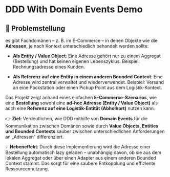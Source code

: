 # DDD With Domain Events Demo

## 📌 Problemstellung

es gibt Fachdomänen – z. B. im E-Commerce – in denen Objekte wie die **Adressen**, je nach Kontext unterschiedlich behandelt werden sollte:

* **Als Entity / Value Object**:
  Eine Adresse gehört nur zu einem Aggregat (Bestellung) und hat keinen eigenen Lebenszyklus.
  Beispiel: Rechnungsadresse eines Kunden.

* **Als Referenz auf eine Entity in einem anderen Bounded Context**:
  Eine Adresse wird zentral verwaltet und wiederverwendet.
  Beispiel: Versand an eine Packstation oder einen Pickup Point aus dem Logistik-Kontext.

Das Projekt zeigt anhand eines einfachen **E-Commerce-Szenarios**, wie eine **Bestellung** sowohl eine **ad-hoc Adresse (Entity / Value Object)** als auch eine **Referenz auf eine Logistik-Entität (Abholhort)** nutzen kann.

👉 **Ziel:** Verdeutlichen, wie DDD mithilfe von **Domain Events** für die Kommunikation zwischen Domänen sowie durch **Value Objects, Entities und Bounded Contexts** sauber zwischen unterschiedlichen Anforderungen an „Adressen“ differenziert.

💡 **Nebeneffekt**: Durch diese Implementierung wird die Adresse einer Bestellung automatisch lazy geladen – unabhängig davon, ob sie aus dem lokalen Aggregat oder über einen Adapter aus einem anderen Bounded Context stammt. Das sorgt für eine saubere Entkopplung und effiziente Ressourcennutzung.

